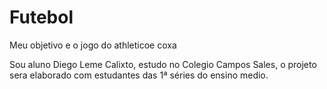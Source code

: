 # Futebol

Meu objetivo e o jogo do athleticoe coxa

Sou aluno Diego Leme Calixto, estudo no Colegio Campos Sales, o projeto sera elaborado com estudantes das 1ª séries do ensino medio.
